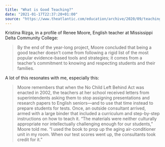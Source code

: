 ```yaml
---
title: "What is Good Teaching?"
date: "2021-01-17T22:37:20+01:00"
source: "https://www.theatlantic.com/education/archive/2020/09/teaching-what-good-teaching/616352/"
---
```


Kristina Rizga, in a profile of Renee Moore, English teacher at Mississippi Delta Community College:

> By the end of the year-long project, Moore concluded that being a good teacher doesn’t come from following a rigid list of the most popular evidence-based tools and strategies; it comes from a teacher’s commitment to knowing and respecting students and their families.

A lot of this resonates with me, especially this:

> Moore remembers that when the No Child Left Behind Act was enacted in 2002, the teachers at her school received letters from superintendents asking them to stop assigning presentations and research papers to English seniors—and to use that time instead to prepare students for tests. Once, an outside consultant arrived, armed with a large binder that included a curriculum and step-by-step instructions on how to teach it. “The materials were neither culturally appropriate nor intellectually challenging enough for our students,” Moore told me. “I used the book to prop up the aging air-conditioner unit in my room. When our test scores went up, the consultants took credit for it.”
